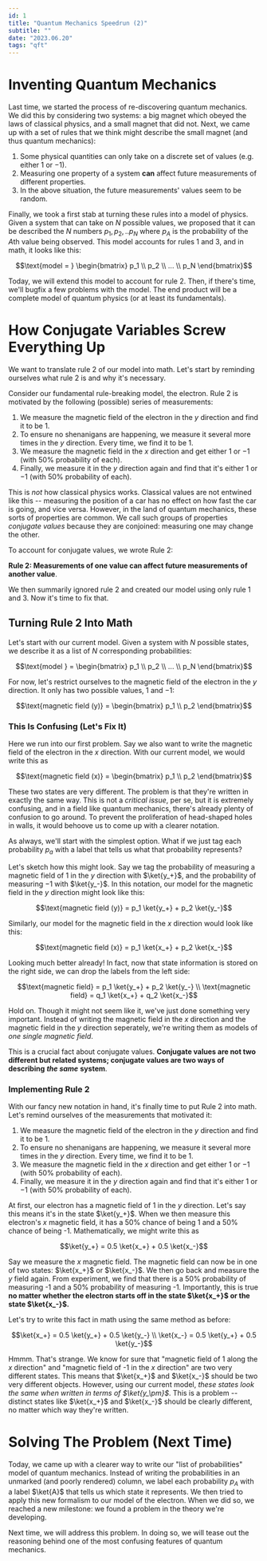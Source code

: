 ```yaml
---
id: 1
title: "Quantum Mechanics Speedrun (2)"
subtitle: ""
date: "2023.06.20"
tags: "qft"
---
```


# Inventing Quantum Mechanics

Last time, we started the process of re-discovering quantum mechanics. We did this by considering two systems: a big magnet which obeyed the laws of classical physics, and a small magnet that did not. Next, we came up with a set of rules that we think might describe the small magnet (and thus quantum mechanics):

1. Some physical quantities can only take on a discrete set of values (e.g. either $`1`$ or $`-1`$).
2. Measuring one property of a system **can** affect future measurements of different properties.
3. In the above situation, the future measurements' values seem to be random.

Finally, we took a first stab at turning these rules into a model of physics. Given a system that can take on $`N`$ possible values, we proposed that it can be described the $`N`$ numbers $`p_1, p_2,.. p_N`$ where $`p_A`$ is the probability of the $`A`$th value being observed. This model accounts for rules $`1`$ and $`3`$, and in math, it looks like this:

```math
\text{model = } \begin{bmatrix} p_1 \\ p_2 \\ ... \\ p_N \end{bmatrix}
```

Today, we will extend this model to account for rule $`2`$. Then, if there's time, we'll bugfix a few problems with the model. The end product will be a complete model of quantum physics (or at least its fundamentals).


# How Conjugate Variables Screw Everything Up

We want to translate rule 2 of our model into math. Let's start by reminding ourselves what rule $`2`$ is and why it's necessary.

Consider our fundamental rule-breaking model, the electron. Rule $`2`$ is motivated by the following (possible) series of measurements:

1. We measure the magnetic field of the electron in the $`y`$ direction and find it to be $`1`$.
2. To ensure no shenanigans are happening, we measure it several more times in the $`y`$ direction. Every time, we find it to be $`1`$.
3. We measure the magnetic field in the $`x`$ direction and get either $`1`$ or $`-1`$ (with 50% probability of each).
4. Finally, we measure it in the $`y`$ direction again and find that it's either $`1`$ or $`-1`$ (with 50% probability of each).

This is *not* how classical physics works. Classical values are not entwined like this -- measuring the position of a car has no effect on how fast the car is going, and vice versa. However, in the land of quantum mechanics, these sorts of properties are common. We call such groups of properties *conjugate values* because they are conjoined: measuring one may change the other.

To account for conjugate values, we wrote Rule 2:

**Rule 2: Measurements of one value can affect future measurements of another value**.

We then summarily ignored rule 2 and created our model using only rule 1 and 3. Now it's time to fix that.


## Turning Rule 2 Into Math

Let's start with our current model. Given a system with $`N`$ possible states, we describe it as a list of $`N`$ corresponding probabilities:

```math
\text{model } = \begin{bmatrix} p_1 \\ p_2 \\ ... \\ p_N \end{bmatrix}
```

For now, let's restrict ourselves to the magnetic field of the electron in the $`y`$ direction. It only has two possible values, $`1`$ and $`-1`$:

```math
\text{magnetic field (y)} = \begin{bmatrix} p_1 \\ p_2 \end{bmatrix}
```

### This Is Confusing (Let's Fix It)

Here we run into our first problem. Say we also want to write the magnetic field of the electron in the $`x`$ direction. With our current model, we would write this as

```math
\text{magnetic field (x)} = \begin{bmatrix} p_1 \\ p_2 \end{bmatrix}
```

These two states are very different. The problem is that they're written in exactly the same way. This is not a *critical issue*, per se, but it is extremely confusing, and in a field like quantum mechanics, there's already plenty of confusion to go around. To prevent the proliferation of head-shaped holes in walls, it would behoove us to come up with a clearer notation.

As always, we'll start with the simplest option. What if we just tag each probability $`p_a`$ with a label that tells us what that probability represents?


Let's sketch how this might look. Say we tag the probability of measuring a magnetic field of $`1`$ in the $`y`$ direction with $`\ket{y_+}`$, and the probability of measuring $`-1`$ with $`\ket{y_-}`$. In this notation, our model for the magnetic field in the $`y`$ direction might look like this:

```math
\text{magnetic field (y)} = p_1 \ket{y_+} + p_2 \ket{y_-}
```

Similarly, our model for the magnetic field in the $`x`$ direction would look like this:

```math
\text{magnetic field (x)} = p_1 \ket{x_+} + p_2 \ket{x_-}
```

Looking much better already! In fact, now that state information is stored on the right side, we can drop the labels from the left side:

```math
\text{magnetic field} = p_1 \ket{y_+} + p_2 \ket{y_-} \\
\text{magnetic field} = q_1 \ket{x_+} + q_2 \ket{x_-}
```

Hold on. Though it might not seem like it, we've just done something very important. Instead of writing the magnetic field in the $`x`$ direction and the magnetic field in the $`y`$ direction seperately, we're writing them as models of *one single magnetic field*.

This is a crucial fact about conjugate values. **Conjugate values are not two different but related systems; conjugate values are two ways of describing** ***the same*** **system**.

### Implementing Rule 2

With our fancy new notation in hand, it's finally time to put Rule 2 into math. Let's remind ourselves of the measurements that motivated it:

1. We measure the magnetic field of the electron in the $`y`$ direction and find it to be $`1`$.
2. To ensure no shenanigans are happening, we measure it several more times in the $`y`$ direction. Every time, we find it to be $`1`$.
3. We measure the magnetic field in the $`x`$ direction and get either $`1`$ or $`-1`$ (with 50% probability of each).
4. Finally, we measure it in the $`y`$ direction again and find that it's either $`1`$ or $`-1`$ (with 50% probability of each).

At first, our electron has a magnetic field of $`1`$ in the $`y`$ direction. Let's say this means it's in the state $`\ket{y_+}`$. When we then measure this electron's $`x`$ magnetic field, it has a 50% chance of being 1 and a 50% chance of being -1. Mathematically, we might write this as

```math
\ket{y_+} = 0.5 \ket{x_+} + 0.5 \ket{x_-}
```

Say we measure the $`x`$ magnetic field. The magnetic field can now be in one of two states: $`\ket{x_+}`$ or $`\ket{x_-}`$. We then go back and measure the $`y`$ field again. From experiment, we find that there is a 50% probability of measuring -1 and a 50% probability of measuring -1. Importantly, this is true **no matter whether the electron starts off in the state $`\ket{x_+}`$ or the state $`\ket{x_-}`$.**

Let's try to write this fact in math using the same method as before:

```math
\ket{x_+} = 0.5 \ket{y_+} + 0.5 \ket{y_-} \\
\ket{x_-} = 0.5 \ket{y_+} + 0.5 \ket{y_-}
```

Hmmm. That's strange. We know for sure that "magnetic field of 1 along the $`x`$ direction" and "magnetic field of -1 in the $`x`$ direction" are two very different states. This means that $`\ket{x_+}`$ and $`\ket{x_-}`$ should be two very different objects. However, using our current model, *these states look the same when written in terms of $`\ket{y_\pm}`$*. This is a problem -- distinct states like $`\ket{x_+}`$ and $`\ket{x_-}`$ should be clearly different, no matter which way they're written.

# Solving The Problem (Next Time)

Today, we came up with a clearer way to write our "list of probabilities" model of quantum mechanics. Instead of writing the probabilities in an unmarked (and poorly rendered) column, we label each probability $`p_A`$ with a label $`\ket{A}`$ that tells us which state it represents. We then tried to apply this new formalism to our model of the electron. When we did so, we reached a new milestone: we found a problem in the theory we're developing.

Next time, we will address this problem. In doing so, we will tease out the reasoning behind one of the most confusing features of quantum mechanics.
